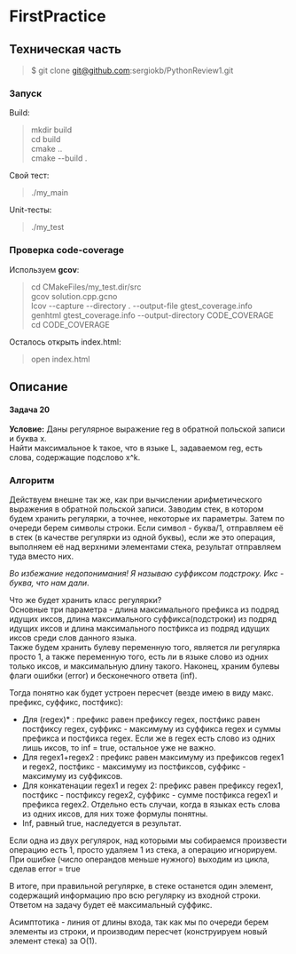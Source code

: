 # FirstPractice
## Техническая часть 
> $ git clone git@github.com:sergiokb/PythonReview1.git    

### Запуск    
Build:    
>mkdir build    
cd build    
cmake ..    
cmake --build .    

Cвой тест:
>./my_main    

Unit-тесты:   
>./my_test   

### Проверка code-coverage    

Используем __gcov__:    
>cd CMakeFiles/my_test.dir/src    
gcov solution.cpp.gcno    
lcov --capture --directory . --output-file gtest_coverage.info    
genhtml gtest_coverage.info --output-directory CODE_COVERAGE    
cd CODE_COVERAGE    

Осталось открыть index.html:    
>open index.html 

## Описание
#### Задача 20    

**Условие:** Даны регулярное выражение reg в обратной польской записи и буква x.    
Найти максимальное k такое, что в языке L, задаваемом reg, есть слова, содержащие подслово x^k.

### Алгоритм
Действуем внешне так же, как при вычислении арифметического выражения в обратной польской записи. Заводим стек, в котором будем хранить регулярки, а точнее, некоторые их параметры. Затем по очереди берем символы строки. Если символ - буква/1, отправляем её в стек (в качестве регулярки из одной буквы), если же это операция, выполняем её над верхними элементами стека, результат отправляем туда вместо них.

*Во избежание недопонимания! Я называю суффиксом подстроку. Икс - буква, что нам дали*.    

Что же будет хранить класс регулярки?    
Основные три параметра - длина максимального префикса из подряд идущих иксов, длина максимального суффикса(подстроки) из подряд идущих иксов и длина максимального постфикса из подряд идущих иксов среди слов данного языка.    
Также будем хранить булеву переменную того, является ли регулярка просто 1, а также переменную того, есть ли в языке слово из одних только иксов, и максимальную длину такого.
Наконец, храним булевы флаги ошибки (error) и бесконечного ответа (inf).

Тогда понятно как будет устроен пересчет (везде имею в виду макс. префикс, суффикс, постфикс):    
- Для (regex)*  : префикс равен префиксу regex, постфикс равен постфиксу regex, суффикс - максимуму из суффикса regex и суммы префикса и постфикса regex. Если же в regex есть слово из одних лишь иксов, то inf = true, остальное уже не важно.    
- Для regex1+regex2  : префикс равен максимуму из префиксов regex1 и regex2, постфикс - максимуму из постфиксов,  суффикс - максимуму из суффиксов.    
- Для конкатенации regex1 и regex 2: префикс равен префиксу regex1, постфикс - постфиксу regex2,  суффикс - сумме постфикса regex1 и префикса regex2. Отдельно есть случаи, когда в языках есть слова из одних иксов, для них тоже формулы понятны.        
- Inf, равный true, наследуется в результат.

Если одна из двух регулярок, над которыми мы собираемся произвести операцию есть 1, просто удаляем 1 из стека, а операцию игнорируем.
При ошибке (число операндов меньше нужного) выходим из цикла, сделав error = true

В итоге, при правильной регулярке, в стеке останется один элемент, содержащий информацию про всю регулярку из входной строки. Ответом на задачу будет её максимальный суффикс.

Асимптотика - линия от длины входа, так как мы по очереди берем элементы из строки, и производим пересчет (конструируем новый элемент стека) за О(1).

